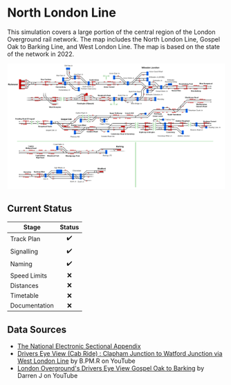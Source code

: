 # North London Line 
This simulation covers a large portion of the central region of the London Overground rail network. The map includes the North London Line, Gospel Oak to Barking Line, and West London Line. The map is based on the state of the network in 2022.

![Image of Current State of Map](Images/North_London_Line.bmp)

## Current Status

| Stage         | Status        |
| ------------- |:-------------:|
| Track Plan     | :heavy_check_mark: |
| Signalling      | :heavy_check_mark:      |
| Naming | :heavy_check_mark:      |
| Speed Limits | :x: |
| Distances | :x: |
| Timetable | :x: |
| Documentation | :x: |


## Data Sources

- [The National Electronic Sectional Appendix](https://www.networkrail.co.uk/industry-and-commercial/information-for-operators/national-electronic-sectional-appendix/)
- [Drivers Eye View (Cab Ride) : Clapham Junction to Watford Junction via West London Line](https://www.youtube.com/watch?v=zBsUwI8IOC4) by B.PM.R on YouTube
- [London Overground's Drivers Eye View Gospel Oak to Barking](https://www.youtube.com/watch?v=k-_EE4ywQzg) by Darren J on YouTube
